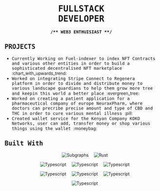 <h2>
  <h1 align="center">
    <samp>FULLSTACK<br/>DEVELOPER</samp>
  </h1>
  <p align="center">
    <samp><strong>/** WEB3 ENTHUISIAST **/</strong></samp> 
  </p>
</h2>  
<h3>
  <h2>
    <samp>PROJECTS</samp>
  </h2>
</h3>
<ul>
  <li>
    <samp>
  Currently Working on Fuel-indexer to index NFT Contracts and various other entities in order to build a sophisticated decentralised NFT marketplace
      </samp>    
    :chart_with_upwards_trend:
  </li>
  <li>
    <samp>
    Worked on integrating Stripe Connect to Regenera platform in order to divide and distribute money to various landscape guardians to help them grow more tree and keepin this world a better place
    </samp>
    :evergreen_tree:
  </li>
  <li>
    <samp>
      Worked on creating a patient application for a pharmaceutical company of europe NeuraxPharm, where doctors can precribe precise amount and type of CBD and THC in order to cure various mental illness
      </samp>
    :pill:
  </li>
  <li>
    <samp>
      Created wallet service for the Kenyan Company KOKO Networks, user can add, transfer money or shop various things using the wallet 
      </samp>
:moneybag:
  </li>
</ul>
<h2>
  <samp>Built With</samp>
</h2>
<ul>
  <p align="center"><img alt="Subgraphs" src="https://img.shields.io/badge/-php-8993be?style=for-the-badge&logo=php&logoColor=white">&emsp;
  <img alt="Rust" src="https://img.shields.io/badge/-Rust-3f3138?style=for-the-badge&logo=Rust&logoColor=white"></p>
    <p align="center"><img alt="Typescript" src="https://img.shields.io/badge/-Laravel-F05340?style=for-the-badge&logo=Laravel&logoColor=white">&emsp;
  <img alt="Typescript" src="https://img.shields.io/badge/-Typescript-1572B6?style=for-the-badge&logo=Typescript&logoColor=white">&emsp;
      <img alt="Typescript" src="https://img.shields.io/badge/-mysql-00758f?style=for-the-badge&logo=mysql&logoColor=white">
    </p>
          <p align="center"><img alt="Typescript" src="https://img.shields.io/badge/-Angular-a6120d?style=for-the-badge&logo=angular&logoColor=white">&emsp;
      <img alt="Typescript" src="https://img.shields.io/badge/-redis-D82C20?style=for-the-badge&logo=redis&logoColor=white">&emsp;
  <img alt="Typescript" src="https://img.shields.io/badge/-javascript-f7df1e?style=for-the-badge&logo=javascript&logoColor=white"></p>
   <p align="center"><img alt="Typescript" src="https://img.shields.io/badge/-wordpress-21759b?style=for-the-badge&logo=wordpress&logoColor=white"></p>
</ul>
